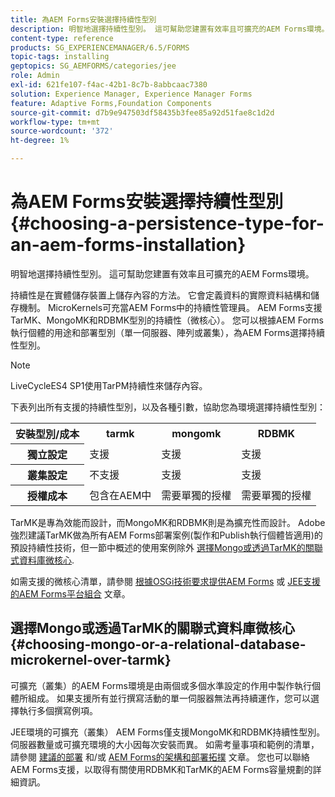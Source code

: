 ```yaml
---
title: 為AEM Forms安裝選擇持續性型別
description: 明智地選擇持續性型別。 這可幫助您建置有效率且可擴充的AEM Forms環境。
content-type: reference
products: SG_EXPERIENCEMANAGER/6.5/FORMS
topic-tags: installing
geptopics: SG_AEMFORMS/categories/jee
role: Admin
exl-id: 621fe107-f4ac-42b1-8c7b-8abbcaac7380
solution: Experience Manager, Experience Manager Forms
feature: Adaptive Forms,Foundation Components
source-git-commit: d7b9e947503df58435b3fee85a92d51fae8c1d2d
workflow-type: tm+mt
source-wordcount: '372'
ht-degree: 1%

---
```


# 為AEM Forms安裝選擇持續性型別 {#choosing-a-persistence-type-for-an-aem-forms-installation}

明智地選擇持續性型別。 這可幫助您建置有效率且可擴充的AEM Forms環境。

持續性是在實體儲存裝置上儲存內容的方法。 它會定義資料的實際資料結構和儲存機制。 MicroKernels可充當AEM Forms中的持續性管理員。 AEM Forms支援TarMK、MongoMK和RDBMK型別的持續性（微核心）。 您可以根據AEM Forms執行個體的用途和部署型別（單一伺服器、陣列或叢集），為AEM Forms選擇持續性型別。

>[!NOTE]
>
>LiveCycleES4 SP1使用TarPM持續性來儲存內容。

下表列出所有支援的持續性型別，以及各種引數，協助您為環境選擇持續性型別：

<table>
 <tbody>
  <tr>
   <th><strong>安裝型別/成本</strong></th>
   <th><strong>tarmk</strong></th>
   <th><strong>mongomk</strong></th>
   <th><strong>RDBMK</strong></th>
  </tr>
  <tr>
   <th><strong>獨立設定</strong></th>
   <td>支援<br /> </td>
   <td>支援</td>
   <td>支援</td>
  </tr>
  <tr>
   <th><strong>叢集設定</strong></th>
   <td>不支援</td>
   <td>支援</td>
   <td>支援</td>
  </tr>
  <tr>
   <th><strong>授權成本</strong></th>
   <td>包含在AEM中 </td>
   <td>需要單獨的授權</td>
   <td>需要單獨的授權</td>
  </tr>
 </tbody>
</table>

TarMK是專為效能而設計，而MongoMK和RDBMK則是為擴充性而設計。 Adobe強烈建議TarMK做為所有AEM Forms部署案例(製作和Publish執行個體皆適用)的預設持續性技術，但一節中概述的使用案例除外 [選擇Mongo或透過TarMK的關聯式資料庫微核心](#p-choosing-mongo-or-a-relational-database-microkernel-over-tarmk-p).

如需支援的微核心清單，請參閱 [根據OSGi技術要求提供AEM Forms](/help/sites-deploying/technical-requirements.md) 或 [JEE支援的AEM Forms平台組合](/help/forms/using/aem-forms-jee-supported-platforms.md) 文章。

## 選擇Mongo或透過TarMK的關聯式資料庫微核心 {#choosing-mongo-or-a-relational-database-microkernel-over-tarmk}

可擴充（叢集）的AEM Forms環境是由兩個或多個水準設定的作用中製作執行個體所組成。 如果支援所有並行撰寫活動的單一伺服器無法再持續運作，您可以選擇執行多個撰寫例項。

JEE環境的可擴充（叢集） AEM Forms僅支援MongoMK和RDBMK持續性型別。 伺服器數量或可擴充環境的大小因每次安裝而異。 如需考量事項和範例的清單，請參閱 [建議的部署](/help/sites-deploying/recommended-deploys.md) 和/或 [AEM Forms的架構和部署拓撲](/help/forms/using/aem-forms-architecture-deployment.md) 文章。 您也可以聯絡AEM Forms支援，以取得有關使用RDBMK和TarMK的AEM Forms容量規劃的詳細資訊。
